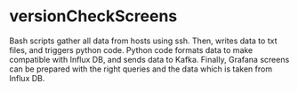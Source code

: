 # versionCheckScreens
Bash scripts gather all data from hosts using ssh. Then, writes data to txt files, and triggers python code.
Python code formats data to make compatible with Influx DB, and sends data to Kafka.
Finally, Grafana screens can be prepared with the right queries and the data which is taken from Influx DB.
